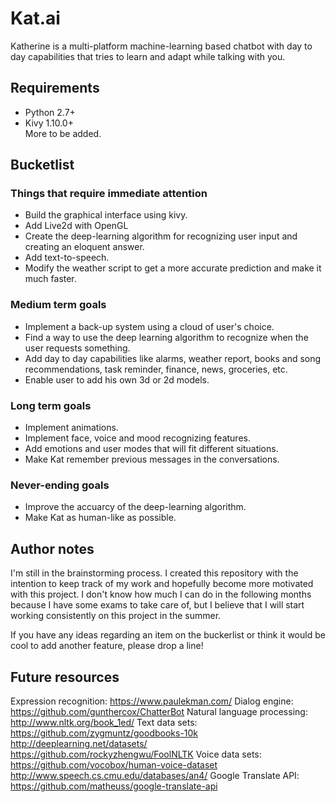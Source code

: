 # Kat.ai

Katherine is a multi-platform machine-learning based chatbot with day to day capabilities that tries to learn and adapt while talking with you.

## Requirements

* Python 2.7+
* Kivy 1.10.0+
<br> More to be added.

## Bucketlist

### Things that require immediate attention
* Build the graphical interface using kivy.
* Add Live2d with OpenGL
* Create the deep-learning algorithm for recognizing user input and creating an eloquent answer.
* Add text-to-speech.
* Modify the weather script to get a more accurate prediction and make it much faster.

### Medium term goals
* Implement a back-up system using a cloud of user's choice.
* Find a way to use the deep learning algorithm to recognize when the user requests something.
* Add day to day capabilities like alarms, weather report, books and song recommendations, task reminder, finance, news, groceries, etc.
* Enable user to add his own 3d or 2d models.

### Long term goals
* Implement animations.
* Implement face, voice and mood recognizing features.
* Add emotions and user modes that will fit different situations.
* Make Kat remember previous messages in the conversations.

### Never-ending goals
* Improve the accuarcy of the deep-learning algorithm.
* Make Kat as human-like as possible.
 
## Author notes

I'm still in the brainstorming process. I created this repository with the intention to keep track of my work and hopefully become more motivated with this project. I don't know how much I can do in the following months because I have some exams to take care of, but I believe that I will start working consistently on this project in the summer.

If you have any ideas regarding an item on the buckerlist or think it would be cool to add another feature, please drop a line!

## Future resources
Expression recognition: https://www.paulekman.com/
Dialog engine: https://github.com/gunthercox/ChatterBot
Natural language processing: http://www.nltk.org/book_1ed/
Text data sets:
https://github.com/zygmuntz/goodbooks-10k
http://deeplearning.net/datasets/
https://github.com/rockyzhengwu/FoolNLTK
Voice data sets:
https://github.com/vocobox/human-voice-dataset
http://www.speech.cs.cmu.edu/databases/an4/
Google Translate API: https://github.com/matheuss/google-translate-api

